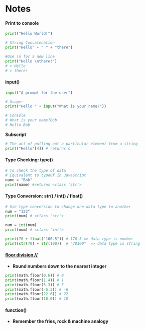 # Notes

#### Print to console

```python
print("Hello World!")

# String Concatenation
print("Hello" + " " + "there")

#Use \n for a new line
print("Hello \nthere!")
# > Hello
# > there!
```

#### input\(\)

```python
input("A prompt for the user")

# Usage:
print("Hello " + input("What is your name?"))

# Console
# What is your name?Bob
# Hello Bob
```

**Subscript**

```python
# The act of pulling out a particular element from a string
print("Hello"[4]) # returns o
```

#### Type Checking: type\(\)

```python
# To check the type of data 
# Equivalent to typeOf in JavaScript
name = "Bob"
print(name) #returns <class 'str'>
```

#### Type Conversion: str\(\) / int\(\) / float\(\)

```python
# Use type conversion to change one data type to another
num = "123"
print(num) # <class 'str'>

num = int(num)
print(num) # <class 'int'>

print(70 + float("100.5")) # 170.5 => data type is number
print(str(70) + str(100))  # "70100"  => data type is string
```

#### [floor division //](https://www.w3schools.com/python/ref_math_floor.asp)

* **Round numbers down to the nearest integer**

```python
print(math.floor(0.6)) # 0
print(math.floor(1.4)) # 1
print(math.floor(5.3)) # 5
print(math.floor(-5.3)) # -6 
print(math.floor(22.6)) # 22
print(math.floor(10.0)) # 10
```

#### function\(\)

* **Remember the fries, rock & machine analogy**



